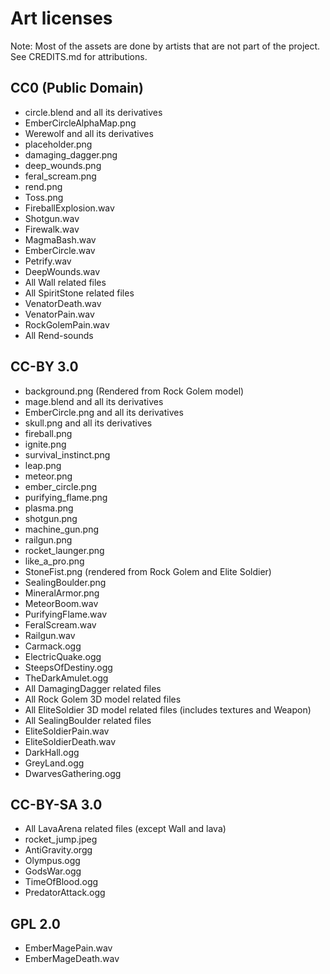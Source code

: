 # Art licenses #

Note: Most of the assets are done by artists that are not part of the project.
See CREDITS.md for attributions.

## CC0 (Public Domain) ##

- circle.blend and all its derivatives
- EmberCircleAlphaMap.png
- Werewolf and all its derivatives
- placeholder.png
- damaging_dagger.png
- deep_wounds.png
- feral_scream.png
- rend.png
- Toss.png
- FireballExplosion.wav
- Shotgun.wav
- Firewalk.wav
- MagmaBash.wav
- EmberCircle.wav
- Petrify.wav
- DeepWounds.wav
- All Wall related files
- All SpiritStone related files
- VenatorDeath.wav
- VenatorPain.wav
- RockGolemPain.wav
- All Rend-sounds

## CC-BY 3.0 ##
- background.png (Rendered from Rock Golem model)
- mage.blend and all its derivatives
- EmberCircle.png and all its derivatives
- skull.png and all its derivatives
- fireball.png
- ignite.png
- survival_instinct.png
- leap.png
- meteor.png
- ember_circle.png
- purifying_flame.png
- plasma.png
- shotgun.png
- machine_gun.png
- railgun.png
- rocket_launger.png
- like_a_pro.png
- StoneFist.png (rendered from Rock Golem and Elite Soldier)
- SealingBoulder.png
- MineralArmor.png
- MeteorBoom.wav
- PurifyingFlame.wav
- FeralScream.wav
- Railgun.wav
- Carmack.ogg
- ElectricQuake.ogg
- SteepsOfDestiny.ogg
- TheDarkAmulet.ogg
- All DamagingDagger related files
- All Rock Golem 3D model related files
- All EliteSoldier 3D model related files (includes textures and Weapon)
- All SealingBoulder related files
- EliteSoldierPain.wav
- EliteSoldierDeath.wav
- DarkHall.ogg
- GreyLand.ogg
- DwarvesGathering.ogg

## CC-BY-SA 3.0 ##

- All LavaArena related files (except Wall and lava)
- rocket_jump.jpeg
- AntiGravity.orgg
- Olympus.ogg
- GodsWar.ogg
- TimeOfBlood.ogg
- PredatorAttack.ogg

## GPL 2.0 ##
- EmberMagePain.wav
- EmberMageDeath.wav
